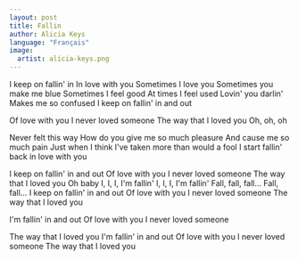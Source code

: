 ```yaml
---
layout: post
title: Fallin
author: Alicia Keys
language: "Français"
image:
  artist: alicia-keys.png
---
```

I keep on fallin' in
In love with you
Sometimes I love you
Sometimes you make me blue
Sometimes I feel good
At times I feel used
Lovin' you darlin'
Makes me so confused
I keep on fallin' in and out

Of love with you
I never loved someone
The way that I loved you
Oh, oh, oh

Never felt this way
How do you give me so much pleasure
And cause me so much pain
Just when I think
I've taken more than would a fool
I start fallin' back in love with you

I keep on fallin' in and out
Of love with you
I never loved someone
The way that I loved you
Oh baby
I, I, I, I'm fallin'
I, I, I, I'm fallin'
Fall, fall, fall...
Fall, fall...
I keep on fallin' in and out
Of love with you
I never loved someone
The way that I loved you

I'm fallin' in and out
Of love with you
I never loved someone

The way that I loved you
I'm fallin' in and out
Of love with you
I never loved someone
The way that I loved you
